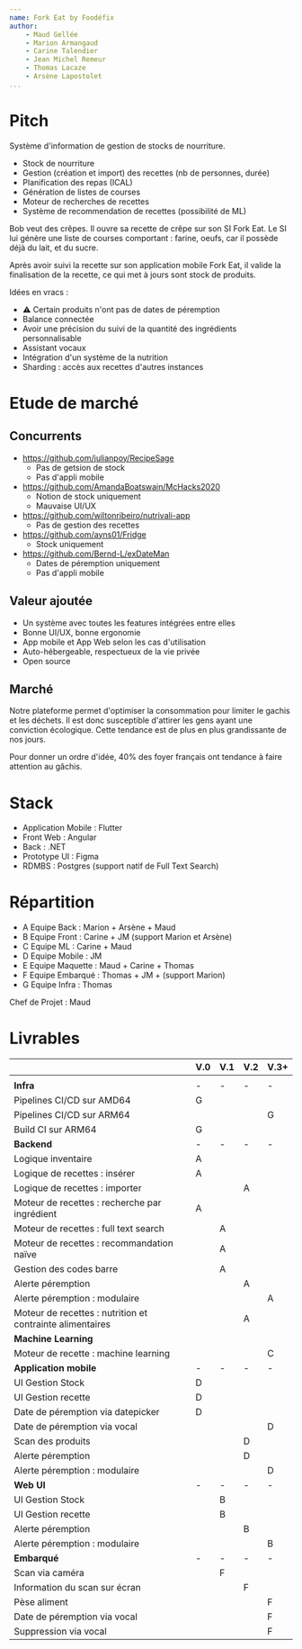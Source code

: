 ```yaml
---
name: Fork Eat by Foodéfix
author:
    - Maud Gellée
    - Marion Armangaud
    - Carine Talendier
    - Jean Michel Remeur
    - Thomas Lacaze
    - Arsène Lapostolet
...
```



# Pitch

Système d'information de gestion de stocks de nourriture. 

- Stock de nourriture
- Gestion (création et import) des recettes (nb de personnes, durée)
- Planification des repas (ICAL)
- Génération de listes de courses
- Moteur de recherches de recettes
- Système de recommendation de recettes (possibilité de ML)

Bob veut des crêpes. Il ouvre sa recette de crêpe sur son SI Fork Eat. Le SI lui génère une liste de courses comportant : farine, oeufs, car il possède déjà du lait, et du sucre.

Après avoir suivi la recette sur son application mobile Fork Eat, il valide la finalisation de la recette, ce qui met à jours sont stock de produits.

Idées en vracs : 

- ⚠ Certain produits n'ont pas de dates de péremption
- Balance connectée
- Avoir une précision du suivi de la quantité des ingrédients personnalisable
- Assistant vocaux
- Intégration d'un système de la nutrition
- Sharding : accès aux recettes d'autres instances

# Etude de marché

## Concurrents

- https://github.com/julianpoy/RecipeSage
  - Pas de getsion de stock
  - Pas d'appli mobile
- https://github.com/AmandaBoatswain/McHacks2020
  - Notion de stock uniquement
  - Mauvaise UI/UX
- https://github.com/wiltonribeiro/nutrivali-app
  - Pas de gestion des recettes
- https://github.com/ayns01/Fridge
  - Stock uniquement
- https://github.com/Bernd-L/exDateMan
  - Dates de péremption uniquement
  - Pas d'appli mobile

## Valeur ajoutée

- Un système avec toutes les features intégrées entre elles
- Bonne UI/UX, bonne ergonomie
- App mobile et App Web selon les cas d'utilisation
- Auto-hébergeable, respectueux de la vie privée
- Open source

## Marché

Notre plateforme permet d'optimiser la consommation pour limiter le gachis et les déchets. Il est donc susceptible d'attirer les gens ayant une conviction écologique. Cette tendance est de plus en plus grandissante de nos jours.

Pour donner un ordre d'idée, 40% des foyer français ont tendance à faire attention au gâchis.

# Stack

- Application Mobile : Flutter
- Front Web : Angular
- Back : .NET
- Prototype UI : Figma
- RDMBS : Postgres (support natif de Full Text Search)

# Répartition 

- A Equipe Back : Marion + Arsène + Maud
- B Equipe Front : Carine + JM (support Marion et Arsène)
- C Equipe ML : Carine + Maud
- D Equipe Mobile : JM
- E Equipe Maquette : Maud + Carine + Thomas
- F Equipe Embarqué : Thomas + JM + (support Marion)
- G Equipe Infra : Thomas

Chef de Projet : Maud

# Livrables

|                                                           | V.0 | V.1 | V.2 | V.3+ |
|-----------------------------------------------------------|-----|-----|-----|------|
|                                                           |     |     |     |      |
| **Infra**                                                 | -   | -   | -   | -    |
| Pipelines CI/CD sur AMD64                                 | G   |     |     |      |
| Pipelines CI/CD sur ARM64                                 |     |     |     | G    |
| Build CI sur ARM64                                        | G   |     |     |      |
| **Backend**                                               | -   | -   | -   | -    |
| Logique inventaire                                        | A   |     |     |      |
| Logique de recettes : insérer                             | A   |     |     |      |
| Logique de recettes : importer                            |     |     | A   |      |
| Moteur de recettes : recherche par ingrédient             | A   |     |     |      |
| Moteur de recettes : full text search                     |     | A   |     |      |
| Moteur de recettes : recommandation naïve                 |     | A   |     |      |
| Gestion des codes barre                                   |     | A   |     |      |
| Alerte péremption                                         |     |     | A   |      |
| Alerte péremption : modulaire                             |     |     |     | A    |
| Moteur de recettes : nutrition et contrainte alimentaires |     |     | A   |      |
| **Machine Learning**                                      |     |     |     |      |
| Moteur de recette : machine learning                      |     |     |     | C    |
| **Application mobile**                                    | -   | -   | -   | -    |
| UI Gestion Stock                                          | D   |     |     |      |
| UI Gestion recette                                        | D   |     |     |      |
| Date de péremption via datepicker                         | D   |     |     |      |
| Date de péremption via vocal                              |     |     |     | D    |
| Scan des produits                                         |     |     | D   |      |
| Alerte péremption                                         |     |     | D   |      |
| Alerte péremption : modulaire                             |     |     |     | D    |
| **Web UI**                                                | -   | -   | -   | -    |
| UI Gestion Stock                                          |     | B   |     |      |
| UI Gestion recette                                        |     | B   |     |      |
| Alerte péremption                                         |     |     | B   |      |
| Alerte péremption : modulaire                             |     |     |     | B    |
| **Embarqué**                                              | -   | -   | -   | -    |
| Scan via caméra                                           |     | F   |     |      |
| Information du scan sur écran                             |     |     | F   |      |
| Pèse aliment                                              |     |     |     | F    |
| Date de péremption via vocal                              |     |     |     | F    |
| Suppression via vocal                                     |     |     |     | F    |



